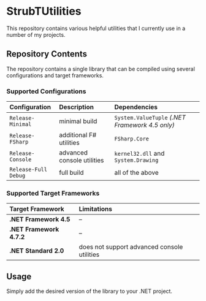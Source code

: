 ﻿# StrubTUtilities

This repository contains various helpful utilities that I currently use in a number of my projects.

## Repository Contents

The repository contains a single library that can be compiled using several configurations and target frameworks.

### Supported Configurations

| Configuration | Description | Dependencies |
|:--- |:--- |:--- |
| `Release-Minimal` | minimal build | `System.ValueTuple` *(.NET Framework 4.5 only)* |
| `Release-FSharp` | additional F# utilities | `FSharp.Core` |
| `Release-Console` | advanced console utilities | `kernel32.dll` and `System.Drawing` |
| `Release-Full`<br>`Debug` | full build | all of the above |

### Supported Target Frameworks

| Target Framework | Limitations |
|:--- |:--- |
| **.NET Framework 4.5** | – |
| **.NET Framework 4.7.2** | – |
| **.NET Standard 2.0** | does not support advanced console utilities |

## Usage

Simply add the desired version of the library to your .NET project.
